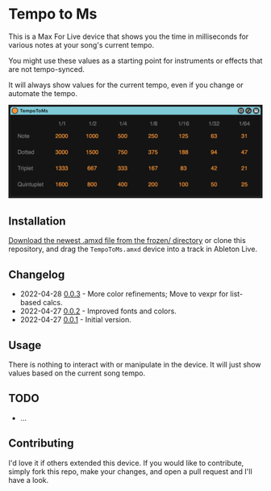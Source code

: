 # Tempo to Ms

This is a Max For Live device that shows you the time in milliseconds for various notes at your song's current tempo.

You might use these values as a starting point for instruments or effects that are not tempo-synced.

It will always show values for the current tempo, even if you change or automate the tempo.

![How it Looks](images/device.png)

## Installation

[Download the newest .amxd file from the frozen/ directory](https://github.com/zsteinkamp/m4l-TempoToMs/tree/main/frozen/) or clone this repository, and drag the `TempoToMs.amxd` device into a track in Ableton Live.

## Changelog

* 2022-04-28 [0.0.3](https://github.com/zsteinkamp/m4l-TempoToMs/raw/main/frozen/TempoToMs-0.0.3.amxd) - More color refinements; Move to vexpr for list-based calcs.
* 2022-04-27 [0.0.2](https://github.com/zsteinkamp/m4l-TempoToMs/raw/main/frozen/TempoToMs-0.0.2.amxd) - Improved fonts and colors.
* 2022-04-27 [0.0.1](https://github.com/zsteinkamp/m4l-TempoToMs/raw/main/frozen/TempoToMs-0.0.1.amxd) - Initial version.

## Usage

There is nothing to interact with or manipulate in the device. It will just show values based on the current song tempo.

## TODO

* ...

## Contributing

I'd love it if others extended this device. If you would like to contribute, simply fork this repo, make your changes, and open a pull request and I'll have a look.
